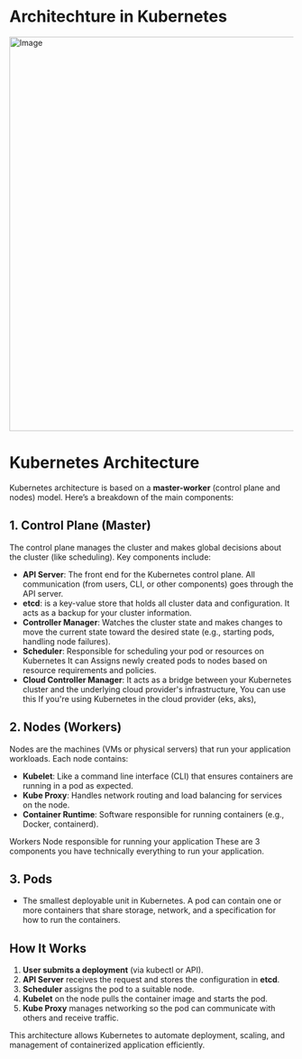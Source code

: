 # Architechture in Kubernetes

<img width="700" height="700" alt="Image" src="https://github.com/user-attachments/assets/0160564d-f7a8-441c-abc0-a5a29f9a461e" />

# Kubernetes Architecture

Kubernetes architecture is based on a **master-worker** (control plane and nodes) model. Here’s a breakdown of the main components:

## 1. Control Plane (Master)

The control plane manages the cluster and makes global decisions about the cluster (like scheduling). Key components include:

- **API Server**: The front end for the Kubernetes control plane. All communication (from users, CLI, or other components) goes through the API server.
- **etcd**: is a key-value store that holds all cluster data and configuration. It acts as a backup for your cluster information.
- **Controller Manager**: Watches the cluster state and makes changes to move the current state toward the desired state (e.g., starting pods, handling node failures).
- **Scheduler**: Responsible for scheduling your pod or resources on Kubernetes It can Assigns newly created pods to nodes based on resource requirements and policies.
- **Cloud Controller Manager**: It acts as a bridge between your Kubernetes cluster and the underlying cloud provider's infrastructure, You can use this If you're using Kubernetes in the cloud provider (eks, aks),

## 2. Nodes (Workers)

Nodes are the machines (VMs or physical servers) that run your application workloads. Each node contains:

- **Kubelet**: Like a command line interface (CLI) that ensures containers are running in a pod as expected.
- **Kube Proxy**: Handles network routing and load balancing for services on the node.
- **Container Runtime**: Software responsible for running containers (e.g., Docker, containerd).

Workers Node responsible for running your application These are 3 components you have technically everything to run your application.

## 3. Pods

- The smallest deployable unit in Kubernetes. A pod can contain one or more containers that share storage, network, and a specification for how to run the containers.

## How It Works

1. **User submits a deployment** (via kubectl or API).
2. **API Server** receives the request and stores the configuration in **etcd**.
3. **Scheduler** assigns the pod to a suitable node.
4. **Kubelet** on the node pulls the container image and starts the pod.
5. **Kube Proxy** manages networking so the pod can communicate with others and receive traffic.

This architecture allows Kubernetes to automate deployment, scaling, and management of containerized application efficiently.